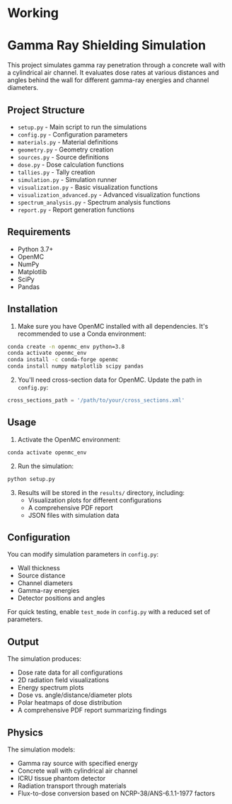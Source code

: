 # Working
# Gamma Ray Shielding Simulation

This project simulates gamma ray penetration through a concrete wall with a cylindrical air channel. It evaluates dose rates at various distances and angles behind the wall for different gamma-ray energies and channel diameters.

## Project Structure

- `setup.py` - Main script to run the simulations
- `config.py` - Configuration parameters
- `materials.py` - Material definitions
- `geometry.py` - Geometry creation
- `sources.py` - Source definitions
- `dose.py` - Dose calculation functions
- `tallies.py` - Tally creation
- `simulation.py` - Simulation runner
- `visualization.py` - Basic visualization functions
- `visualization_advanced.py` - Advanced visualization functions
- `spectrum_analysis.py` - Spectrum analysis functions
- `report.py` - Report generation functions

## Requirements

- Python 3.7+
- OpenMC
- NumPy
- Matplotlib
- SciPy
- Pandas

## Installation

1. Make sure you have OpenMC installed with all dependencies. It's recommended to use a Conda environment:

```bash
conda create -n openmc_env python=3.8
conda activate openmc_env
conda install -c conda-forge openmc
conda install numpy matplotlib scipy pandas
```

2. You'll need cross-section data for OpenMC. Update the path in `config.py`:

```python
cross_sections_path = '/path/to/your/cross_sections.xml'
```

## Usage

1. Activate the OpenMC environment:

```bash
conda activate openmc_env
```

2. Run the simulation:

```bash
python setup.py
```

3. Results will be stored in the `results/` directory, including:
   - Visualization plots for different configurations
   - A comprehensive PDF report
   - JSON files with simulation data

## Configuration

You can modify simulation parameters in `config.py`:

- Wall thickness
- Source distance
- Channel diameters
- Gamma-ray energies
- Detector positions and angles

For quick testing, enable `test_mode` in `config.py` with a reduced set of parameters.

## Output

The simulation produces:
- Dose rate data for all configurations
- 2D radiation field visualizations
- Energy spectrum plots
- Dose vs. angle/distance/diameter plots
- Polar heatmaps of dose distribution
- A comprehensive PDF report summarizing findings

## Physics

The simulation models:
- Gamma ray source with specified energy
- Concrete wall with cylindrical air channel
- ICRU tissue phantom detector
- Radiation transport through materials
- Flux-to-dose conversion based on NCRP-38/ANS-6.1.1-1977 factors 
